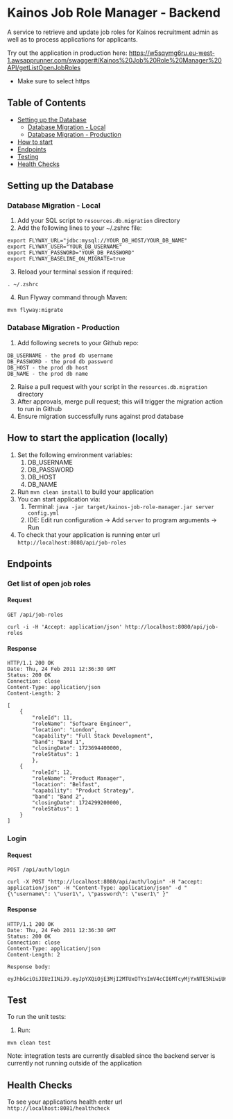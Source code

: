 # Kainos Job Role Manager - Backend

A service to retrieve and update job roles for Kainos recruitment admin as well as to process applications for applicants.

Try out the application in production here: https://w5sqymg6ru.eu-west-1.awsapprunner.com/swagger#/Kainos%20Job%20Role%20Manager%20API/getListOpenJobRoles
- Make sure to select https

## Table of Contents

- [Setting up the Database](#db-setup)
   - [Database Migration - Local](#db-local)
   - [Database Migration - Production](#db-prod)
- [How to start](#start)
- [Endpoints](#endpoints)
- [Testing](#test)
- [Health Checks](#health)


## Setting up the Database
### Database Migration - Local


1. Add your SQL script to `resources.db.migration` directory
2. Add the following lines to your ~/.zshrc file:

```
export FLYWAY_URL="jdbc:mysql://YOUR_DB_HOST/YOUR_DB_NAME"
export FLYWAY_USER="YOUR_DB_USERNAME"
export FLYWAY_PASSWORD="YOUR_DB_PASSWORD"
export FLYWAY_BASELINE_ON_MIGRATE=true
```

3. Reload your terminal session if required:

```
. ~/.zshrc
```

4. Run Flyway command through Maven:

```
mvn flyway:migrate
```

### Database Migration - Production


1. Add following secrets to your Github repo:

```
DB_USERNAME - the prod db username
DB_PASSWORD - the prod db password
DB_HOST - the prod db host
DB_NAME - the prod db name
```

2. Raise a pull request with your script in the `resources.db.migration` directory
3. After approvals, merge pull request; this will trigger the migration action to run in Github
4. Ensure migration successfully runs against prod database

How to start the application (locally)
---
1. Set the following environment variables:
    1. DB_USERNAME
    2. DB_PASSWORD
    3. DB_HOST
    4. DB_NAME
1. Run `mvn clean install` to build your application
1. You can start application via:
    1. Terminal: `java -jar target/kainos-job-role-manager.jar server config.yml`
    2. IDE: Edit run configuration -> Add `server` to program arguments -> Run
1. To check that your application is running enter url `http://localhost:8080/api/job-roles`

## Endpoints
### Get list of open job roles
#### Request
`GET /api/job-roles`

```
curl -i -H 'Accept: application/json' http://localhost:8080/api/job-roles
```

#### Response
    HTTP/1.1 200 OK
    Date: Thu, 24 Feb 2011 12:36:30 GMT
    Status: 200 OK
    Connection: close
    Content-Type: application/json
    Content-Length: 2
    
    [
        {
            "roleId": 11,
            "roleName": "Software Engineer",
            "location": "London",
            "capability": "Full Stack Development",
            "band": "Band 1",
            "closingDate": 1723694400000,
            "roleStatus": 1
            },
        {
            "roleId": 12,
            "roleName": "Product Manager",
            "location": "Belfast",
            "capability": "Product Strategy",
            "band": "Band 2",
            "closingDate": 1724299200000,
            "roleStatus": 1
        }
    ]

### Login
#### Request
`POST /api/auth/login`

```
curl -X POST "http://localhost:8080/api/auth/login" -H "accept: application/json" -H "Content-Type: application/json" -d "{\"username\": \"user1\", \"password\": \"user1\" }"
```

#### Response
    HTTP/1.1 200 OK
    Date: Thu, 24 Feb 2011 12:36:30 GMT
    Status: 200 OK
    Connection: close
    Content-Type: application/json
    Content-Length: 2
    
    Response body:

    eyJhbGciOiJIUzI1NiJ9.eyJpYXQiOjE3MjI2MTUxOTYsImV4cCI6MTcyMjYxNTE5NiwiUm9sZSI6MSwic3ViIjoidXNlcjEiLCJpc3MiOiJLYWlub3MgSm9iIFJvbGUgTWFuYWdlciJ9.Fm7Ty50S3DIKjNYeRva3_axkYsg2hc3p193BDTKS9_8

## Test
To run the unit tests:
1. Run:

```
mvn clean test
```

Note: integration tests are currently disabled since the backend server is currently not running outside of the application

## Health Checks


To see your applications health enter url `http://localhost:8081/healthcheck`
